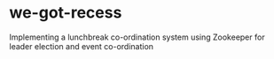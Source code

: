 # we-got-recess
Implementing a lunchbreak co-ordination system using Zookeeper for leader election and event co-ordination
